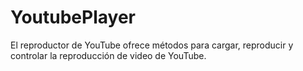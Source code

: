 # YoutubePlayer
El reproductor de YouTube ofrece métodos para cargar, reproducir y controlar la reproducción de video de YouTube.
